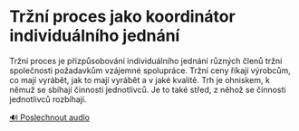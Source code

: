 # Tržní proces jako koordinátor individuálního jednání

<speak>
<prosody rate="95%" pitch="+0%">
<emphasis level="strong">Tržní proces je přizpůsobování individuálního jednání různých členů tržní společnosti požadavkům vzájemné spolupráce.</emphasis> <emphasis level="moderate">Tržní ceny říkají výrobcům, co mají vyrábět, jak to mají vyrábět a v jaké kvalitě.</emphasis> Trh je ohniskem, k němuž se sbíhají činnosti jednotlivců. Je to také střed, z něhož se činnosti jednotlivců rozbíhají.
</prosody>
</speak>

[🔊 Poslechnout audio](/data/7-paragraphs/audio/chapter_50/para_011-Trn-proces-je-pizpsobovn-individulnho-jedn.mp3) 
